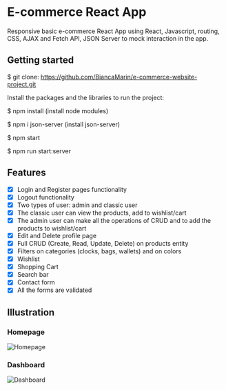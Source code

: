 # E-commerce React App

Responsive basic e-commerce React App using React, Javascript, routing, CSS, AJAX and Fetch API, JSON Server to mock interaction in the app.

## Getting started

$ git clone: https://github.com/BiancaMarin/e-commerce-website-project.git

Install the packages and the libraries to run the project:

$ npm install (install node modules)

$ npm i json-server (install json-server)

$ npm start

$ npm run start:server

## Features

- [x] Login and Register pages functionality
- [x] Logout functionality
- [x] Two types of user: admin and classic user
- [x] The classic user can view the products, add to wishlist/cart
- [x] The admin user can make all the operations of CRUD and to add the products to wishlist/cart
- [x] Edit and Delete profile page
- [x] Full CRUD (Create, Read, Update, Delete) on products entity
- [x] Filters on categories (clocks, bags, wallets) and on colors
- [x] Wishlist
- [x] Shopping Cart
- [x] Search bar
- [x] Contact form
- [x] All the forms are validated

## Illustration

### Homepage

![Homepage](Homepage.png)

### Dashboard

![Dashboard](Dashboard.png)
